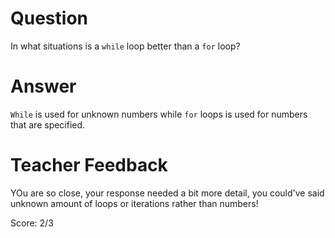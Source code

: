 # Question
In what situations is a `while` loop better than a `for` loop?

# Answer

`While` is used for unknown numbers while `for` loops is used for numbers that are specified.

# Teacher Feedback

YOu are so close, your response needed a bit more detail, you could've said unknown amount of loops or iterations rather than numbers!

Score: 2/3